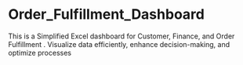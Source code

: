 # Order_Fulfillment_Dashboard
This is a Simplified Excel dashboard for Customer, Finance, and Order Fulfillment . Visualize data efficiently, enhance decision-making, and optimize processes
